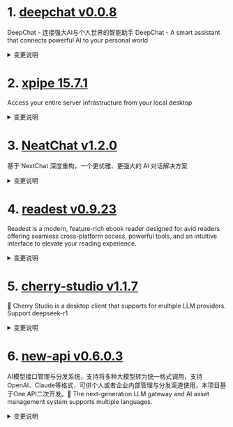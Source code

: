 
# 1. [deepchat v0.0.8](https://github.com/ThinkInAIXYZ/deepchat/releases/tag/v0.0.8)  
DeepChat - 连接强大AI与个人世界的智能助手 DeepChat - A smart assistant that connects powerful AI to your personal world
<details>
<summary>变更说明</summary>

🚀 DeepChat 0.0.8 正式发布 | 重新定义你的 AI 对话体验！
—— 更强大，更灵活，更智能，开启高效沟通新高度 🌟

✨ 本次主要更新内容 ✨
* Artifacts 支持 React 渲染，更好的交互和体验
* 支持自定义搜索引擎，模型自动本地解析搜索结果，猛击教程快来试试[自定义搜索引擎教程](https://github.com/ThinkInAIXYZ/deepchat/wiki/%E8%87%AA%E5%AE%9A%E4%B9%89%E6%90%9C%E7%B4%A2%E5%BC%95%E6%93%8E%E7%9A%84%E4%BD%BF%E7%94%A8%E6%96%B9%E6%B3%95-%7C-Custom-Search-Engines)
* 支持数据备份和还原，只需要一个文件夹，数据随身带（支持各类网盘，u盘，硬盘随意带走，随意导入，你的数据掌控在你自己手上）
* 增加了投屏保护模式，开会投屏不方便展示DeepChat的内容？没关系，自动遮罩/隐藏，保护用户隐私
* 增加了搜索预览模式，可以清晰的看到整个搜索的过程，了解DeepChat如何智能化的帮你搜索资料
* 优化了体验，修复了大量bug 
...  

</details>

# 2. [xpipe 15.7.1](https://github.com/xpipe-io/xpipe/releases/tag/15.7.1)  
Access your entire server infrastructure from your local desktop
<details>
<summary>变更说明</summary>

## Performance

A severe performance regression was accidentally introduced in the recent 15.4 release. This release fixes this issue, so you will get much better performance in this version. It is recommended that you upgrade to 15.7.

While investigating, there were also a few other performance issues discovered that will be addressed in one of the next releases.

## Changes

- Add support for Warp on Windows and Linux
- Fix right part of file browser becoming blocked after a tab is split
...  

</details>

# 3. [NeatChat v1.2.0](https://github.com/tianzhentech/NeatChat/releases/tag/v1.2.0)  
基于 NextChat 深度重构，一个更优雅、更强大的 AI 对话解决方案
<details>
<summary>变更说明</summary>

M C P！  

</details>

# 4. [readest v0.9.23](https://github.com/readest/readest/releases/tag/v0.9.23)  
Readest is a modern, feature-rich ebook reader designed for avid readers offering seamless cross-platform access, powerful tools, and an intuitive interface to elevate your reading experience.
<details>
<summary>变更说明</summary>

## Release Highlight
* Add options to show/hide header and footer
* Add responsive window size for popup footnotes
* Fix theme color not applied on Safari browsers
* Fix progress not updated to 100% when finished reading

## What's Changed
* fix: refresh page when vertical writing mode is set by @chrox in https://github.com/readest/readest/pull/615
* fix: also set color-scheme in iframe for Safari by @chrox in https://github.com/readest/readest/pull/616
* feat: add options to show/hide header and footer widgets in paginated and scrolled mode, also closes  by @chrox in https://github.com/readest/readest/pull/620
...  

</details>

# 5. [cherry-studio v1.1.7](https://github.com/CherryHQ/cherry-studio/releases/tag/v1.1.7)  
🍒 Cherry Studio is a desktop client that supports for multiple LLM providers. Support deepseek-r1
<details>
<summary>变更说明</summary>

## What's Changed
* refactor: handle tool content differently for doubao and deepseek  by @vaayne in https://github.com/CherryHQ/cherry-studio/pull/3474
* fix: MCP switch button display bug  () by @deadmau5v in https://github.com/CherryHQ/cherry-studio/pull/3482
* fix: fix uv and bun install on linux by @happyZYM in https://github.com/CherryHQ/cherry-studio/pull/3514
* fix(mermaid): Mermaid theme not change after theme toggling by @pilgrimlyieu in https://github.com/CherryHQ/cherry-studio/pull/3518
* style: Disable text selection globally with selective text input exce… by @MyPrototypeWhat in https://github.com/CherryHQ/cherry-studio/pull/1913
* feat: add support for citation preview by @shiquda in https://github.com/CherryHQ/cherry-studio/pull/3354
* fix: trim() in Translation may result in malformed Markdown output for certain models. by @Konjac-XZ in https://github.com/CherryHQ/cherry-studio/pull/3523
* fix: update url by @Pleasurecruise in https://github.com/CherryHQ/cherry-studio/pull/3478
* refactor: add isNameManuallyEdited flag to topic management by @ousugo in https://github.com/CherryHQ/cherry-studio/pull/3467
...  

</details>

# 6. [new-api v0.6.0.3](https://github.com/Calcium-Ion/new-api/releases/tag/v0.6.0.3)  
AI模型接口管理与分发系统，支持将多种大模型转为统一格式调用，支持OpenAI、Claude等格式，可供个人或者企业内部管理与分发渠道使用，本项目基于One API二次开发。🍥 The next-generation LLM gateway and AI asset management system supports multiple languages.
<details>
<summary>变更说明</summary>

**Full Changelog**: https://github.com/Calcium-Ion/new-api/compare/v0.6.0.2...v0.6.0.3  

</details>

